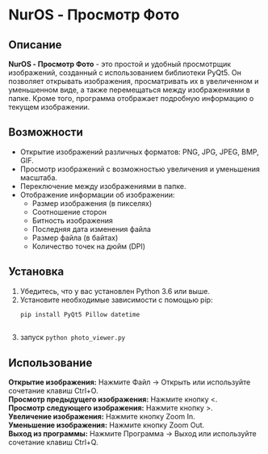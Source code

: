 # NurOS - Просмотр Фото

## Описание
**NurOS - Просмотр Фото** - это простой и удобный просмотрщик изображений, созданный с использованием библиотеки PyQt5. Он позволяет открывать изображения, просматривать их в увеличенном и уменьшенном виде, а также перемещаться между изображениями в папке. Кроме того, программа отображает подробную информацию о текущем изображении.

## Возможности
- Открытие изображений различных форматов: PNG, JPG, JPEG, BMP, GIF.
- Просмотр изображений с возможностью увеличения и уменьшения масштаба.
- Переключение между изображениями в папке.
- Отображение информации об изображении:
  - Размер изображения (в пикселях)
  - Соотношение сторон
  - Битность изображения
  - Последняя дата изменения файла
  - Размер файла (в байтах)
  - Количество точек на дюйм (DPI)

## Установка
1. Убедитесь, что у вас установлен Python 3.6 или выше.
2. Установите необходимые зависимости с помощью pip:
   ```bash
   pip install PyQt5 Pillow datetime
  
3. запуск `python photo_viewer.py`

## Использование
**Открытие изображения:** Нажмите Файл -> Открыть или используйте сочетание клавиш Ctrl+O. <br>
**Просмотр предыдущего изображения:** Нажмите кнопку <. <br>
**Просмотр следующего изображения:** Нажмите кнопку >. <br>
**Увеличение изображения:** Нажмите кнопку Zoom In. <br>
**Уменьшение изображения:** Нажмите кнопку Zoom Out. <br>
**Выход из программы:** Нажмите Программа -> Выход или используйте сочетание клавиш Ctrl+Q. <br>
